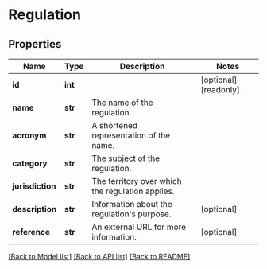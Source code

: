 # Regulation

## Properties
Name | Type | Description | Notes
------------ | ------------- | ------------- | -------------
**id** | **int** |  | [optional] [readonly] 
**name** | **str** | The name of the regulation. | 
**acronym** | **str** | A shortened representation of the name. | 
**category** | **str** | The subject of the regulation. | 
**jurisdiction** | **str** | The territory over which the regulation applies. | 
**description** | **str** | Information about the regulation&#39;s purpose. | [optional] 
**reference** | **str** | An external URL for more information. | [optional] 

[[Back to Model list]](../README.md#documentation-for-models) [[Back to API list]](../README.md#documentation-for-api-endpoints) [[Back to README]](../README.md)


